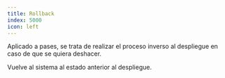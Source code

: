 ```yaml
---
title: Rollback
index: 5000
icon: left
---
```


Aplicado a pases, se trata de realizar el proceso inverso al despliegue
en caso de que se quiera deshacer.

Vuelve al sistema al estado anterior al despliegue.